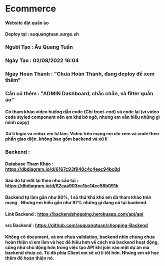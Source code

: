 # Ecommerce
#### Website đặt quần áo
#### Deploy tại : auquangtuan.surge.sh

### Người Tạo : Âu Quang Tuấn
### Ngày Tạo : 02/08/2022 16:04
### Ngày Hoàn Thành : "Chưa Hoàn Thành, đang deploy để xem thêm"
### Cần có thêm  : "ADMIN Dashboard, chắc chắn, và filter quần áo"

#### Có tham khảo video hướng dẫn code (Chỉ front-end) và code lại (vì video code styled component nên em khá bỡ ngỡ, nhưng em vẫn hiểu những gì mình copy)
#### Xử lí logic và redux em tự làm. Video trên mạng em chỉ xem và code theo phần giao diện. không bao gồm backend và xử lí

### Backend :
#### Database Tham Khảo : https://dbdiagram.io/d/6167c93f940c4c4eec94bc8d
#### Sau đó tự edit lại theo nhu cầu tại : https://dbdiagram.io/d/62caa903cc1bc14cc58b091b
#### Backend tự làm gần như 80%, 1 số thứ khá khó em đã tham khảo trên mạng . Nhưng em hiểu gần như 97% những gì đang có tại backend.
#### Link Backend : https://backendshopping.herokuapp.com/api/api
#### src Backend  : https://github.com/auquangtuan/shopping-Backend
#### Không có document, và em chưa validation, backend nhìn chung chưa hoàn thiện vì em làm và học để hiểu hơn về cách mà backend hoạt động, cũng như chủ động hơn trong việc tạo API khi join vào một dự án mà backend chưa có.  Từ đó phía Client em sẽ xử lí tốt hơn. Nhưng em sẽ học thêm để hoàn thiện nó.

